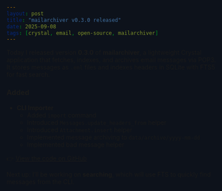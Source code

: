 ```yaml
---
layout: post
title: "mailarchiver v0.3.0 released"
date: 2025-09-08
tags: [crystal, email, open-source, mailarchiver]
---
```


<style>
  html, body { background:#0d121b !important; }
</style>

Today I released version **0.3.0** of **mailarchiver**, a lightweight Crystal application that fetches, indexes, and archives email messages via POP3.  
It stores messages as `.eml` files and indexes headers in SQLite with FTS5 for fast search.

### Added
- **CLI Importer**
  - Added `import` command
  - Introduced `Messages.update_headers_from` helper
  - Introduced `Attachment.insert` helper
  - Implemented message archiving to `data/archive/yyyy-mm-dd`
  - Implemented bad message helper

👉 [View the code on GitHub](https://github.com/chrisblunt-codes/mailarchiver)

Next up: I’ll be working on **searching**, which will use FTS to quickly find messages from the CLI.

